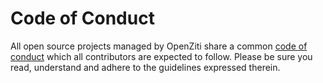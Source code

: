 # Code of Conduct

All open source projects managed by OpenZiti share a common [code of conduct](https://docs.openziti.io/policies/CODE_OF_CONDUCT.html) 
which all contributors are expected to follow. Please be sure you read, understand and adhere to the guidelines expressed therein.
